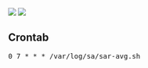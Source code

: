 <img src="https://img.shields.io/badge/language-shell-green.svg"/> <img src="https://img.shields.io/github/last-commit/vmzcloud/Linux_Shell_Script_Generate_Performance_Stat"/>

## Crontab
<pre>
0 7 * * * /var/log/sa/sar-avg.sh
</pre>
